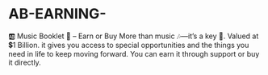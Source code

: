 # AB-EARNING-
🆎 Music Booklet 🔖 – Earn or Buy More than music 🎶—it’s a key 📑. Valued at 💲1 Billion. it gives you access to special opportunities and the things you need in life to keep moving forward. You can earn it through support or buy it directly.
